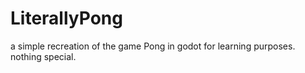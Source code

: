 # LiterallyPong
 a simple recreation of the game Pong in godot for learning purposes. nothing special.
